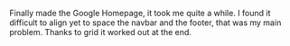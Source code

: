 Finally made the Google Homepage, it took me quite a while.
I found it difficult to align yet to space the navbar and the footer, that was my main problem. Thanks to grid it worked out at the end.
